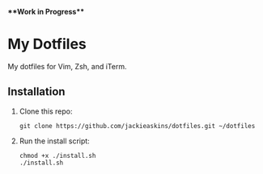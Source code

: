 **\*\*Work in Progress\*\***

# My Dotfiles
My dotfiles for Vim, Zsh, and iTerm.

## Installation
1. Clone this repo:

   ```
   git clone https://github.com/jackieaskins/dotfiles.git ~/dotfiles
   ```

2. Run the install script:

   ```
   chmod +x ./install.sh
   ./install.sh
   ```
